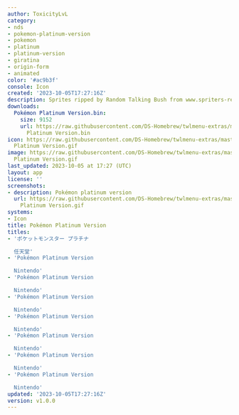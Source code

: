 ```yaml
---
author: ToxicityLvL
category:
- nds
- pokemon-platinum-version
- pokemon
- platinum
- platinum-version
- giratina
- origin-form
- animated
color: '#ac9b3f'
console: Icon
created: '2023-10-05T17:27:16Z'
description: Sprites ripped by Random Talking Bush from www.spriters-resource.com
downloads:
  Pokémon Platinum Version.bin:
    size: 9152
    url: https://raw.githubusercontent.com/DS-Homebrew/twlmenu-extras/master/_nds/TWiLightMenu/icons/Pokémon
      Platinum Version.bin
icon: https://raw.githubusercontent.com/DS-Homebrew/twlmenu-extras/master/_nds/TWiLightMenu/icons/gif/Pokémon
  Platinum Version.gif
image: https://raw.githubusercontent.com/DS-Homebrew/twlmenu-extras/master/_nds/TWiLightMenu/icons/gif/Pokémon
  Platinum Version.gif
last_updated: 2023-10-05 at 17:27 (UTC)
layout: app
license: ''
screenshots:
- description: Pokémon platinum version
  url: https://raw.githubusercontent.com/DS-Homebrew/twlmenu-extras/master/_nds/TWiLightMenu/icons/gif/Pokémon
    Platinum Version.gif
systems:
- Icon
title: Pokémon Platinum Version
titles:
- 'ポケットモンスター プラチナ

  任天堂'
- 'Pokémon Platinum Version

  Nintendo'
- 'Pokémon Platinum Version

  Nintendo'
- 'Pokémon Platinum Version

  Nintendo'
- 'Pokémon Platinum Version

  Nintendo'
- 'Pokémon Platinum Version

  Nintendo'
- 'Pokémon Platinum Version

  Nintendo'
- 'Pokémon Platinum Version

  Nintendo'
updated: '2023-10-05T17:27:16Z'
version: v1.0.0
---
```

